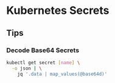 # Kubernetes Secrets

## Tips

### Decode Base64 Secrets

```sh
kubectl get secret [name] \
  -o json | \
    jq '.data | map_values(@base64d)'
```
